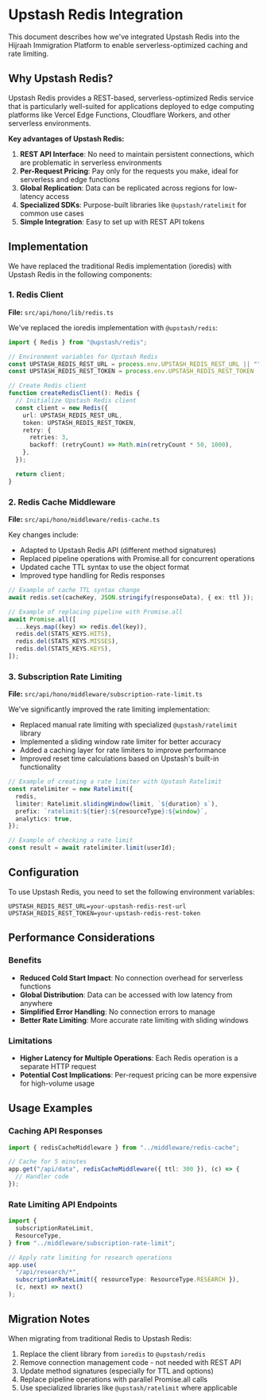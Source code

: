 # Upstash Redis Integration

This document describes how we've integrated Upstash Redis into the Hijraah Immigration Platform to enable serverless-optimized caching and rate limiting.

## Why Upstash Redis?

Upstash Redis provides a REST-based, serverless-optimized Redis service that is particularly well-suited for applications deployed to edge computing platforms like Vercel Edge Functions, Cloudflare Workers, and other serverless environments.

**Key advantages of Upstash Redis:**

1. **REST API Interface**: No need to maintain persistent connections, which are problematic in serverless environments
2. **Per-Request Pricing**: Pay only for the requests you make, ideal for serverless and edge functions
3. **Global Replication**: Data can be replicated across regions for low-latency access
4. **Specialized SDKs**: Purpose-built libraries like `@upstash/ratelimit` for common use cases
5. **Simple Integration**: Easy to set up with REST API tokens

## Implementation

We have replaced the traditional Redis implementation (ioredis) with Upstash Redis in the following components:

### 1. Redis Client

**File:** `src/api/hono/lib/redis.ts`

We've replaced the ioredis implementation with `@upstash/redis`:

```typescript
import { Redis } from "@upstash/redis";

// Environment variables for Upstash Redis
const UPSTASH_REDIS_REST_URL = process.env.UPSTASH_REDIS_REST_URL || "";
const UPSTASH_REDIS_REST_TOKEN = process.env.UPSTASH_REDIS_REST_TOKEN || "";

// Create Redis client
function createRedisClient(): Redis {
  // Initialize Upstash Redis client
  const client = new Redis({
    url: UPSTASH_REDIS_REST_URL,
    token: UPSTASH_REDIS_REST_TOKEN,
    retry: {
      retries: 3,
      backoff: (retryCount) => Math.min(retryCount * 50, 1000),
    },
  });

  return client;
}
```

### 2. Redis Cache Middleware

**File:** `src/api/hono/middleware/redis-cache.ts`

Key changes include:

- Adapted to Upstash Redis API (different method signatures)
- Replaced pipeline operations with Promise.all for concurrent operations
- Updated cache TTL syntax to use the object format
- Improved type handling for Redis responses

```typescript
// Example of cache TTL syntax change
await redis.set(cacheKey, JSON.stringify(responseData), { ex: ttl });

// Example of replacing pipeline with Promise.all
await Promise.all([
  ...keys.map((key) => redis.del(key)),
  redis.del(STATS_KEYS.HITS),
  redis.del(STATS_KEYS.MISSES),
  redis.del(STATS_KEYS.KEYS),
]);
```

### 3. Subscription Rate Limiting

**File:** `src/api/hono/middleware/subscription-rate-limit.ts`

We've significantly improved the rate limiting implementation:

- Replaced manual rate limiting with specialized `@upstash/ratelimit` library
- Implemented a sliding window rate limiter for better accuracy
- Added a caching layer for rate limiters to improve performance
- Improved reset time calculations based on Upstash's built-in functionality

```typescript
// Example of creating a rate limiter with Upstash Ratelimit
const ratelimiter = new Ratelimit({
  redis,
  limiter: Ratelimit.slidingWindow(limit, `${duration} s`),
  prefix: `ratelimit:${tier}:${resourceType}:${window}`,
  analytics: true,
});

// Example of checking a rate limit
const result = await ratelimiter.limit(userId);
```

## Configuration

To use Upstash Redis, you need to set the following environment variables:

```
UPSTASH_REDIS_REST_URL=your-upstash-redis-rest-url
UPSTASH_REDIS_REST_TOKEN=your-upstash-redis-rest-token
```

## Performance Considerations

### Benefits

- **Reduced Cold Start Impact**: No connection overhead for serverless functions
- **Global Distribution**: Data can be accessed with low latency from anywhere
- **Simplified Error Handling**: No connection errors to manage
- **Better Rate Limiting**: More accurate rate limiting with sliding windows

### Limitations

- **Higher Latency for Multiple Operations**: Each Redis operation is a separate HTTP request
- **Potential Cost Implications**: Per-request pricing can be more expensive for high-volume usage

## Usage Examples

### Caching API Responses

```typescript
import { redisCacheMiddleware } from "../middleware/redis-cache";

// Cache for 5 minutes
app.get("/api/data", redisCacheMiddleware({ ttl: 300 }), (c) => {
  // Handler code
});
```

### Rate Limiting API Endpoints

```typescript
import {
  subscriptionRateLimit,
  ResourceType,
} from "../middleware/subscription-rate-limit";

// Apply rate limiting for research operations
app.use(
  "/api/research/*",
  subscriptionRateLimit({ resourceType: ResourceType.RESEARCH }),
  (c, next) => next()
);
```

## Migration Notes

When migrating from traditional Redis to Upstash Redis:

1. Replace the client library from `ioredis` to `@upstash/redis`
2. Remove connection management code - not needed with REST API
3. Update method signatures (especially for TTL and options)
4. Replace pipeline operations with parallel Promise.all calls
5. Use specialized libraries like `@upstash/ratelimit` where applicable
